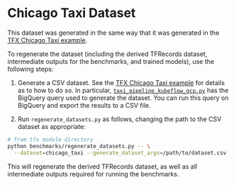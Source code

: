 # Chicago Taxi Dataset

This dataset was generated in the same way that it was generated in the
[TFX Chicago Taxi example][0].

To regenerate the dataset (including the derived TFRecords dataset,
intermediate outputs for the benchmarks, and trained models), use the following
steps:

1. Generate a CSV dataset. See the [TFX Chicago Taxi example][0] for details
as to how to do so. In particular, [`taxi_pipeline_kubeflow_gcp.py`][1] has the
BigQuery query used to generate the dataset. You can run this query on BigQuery
and export the results to a CSV file.

2. Run `regenerate_datasets.py` as follows, changing the path to the CSV dataset
as appropriate:

```bash
# from tfx module directory
python benchmarks/regenerate_datasets.py -- \
  --dataset=chicago_taxi --generate_dataset_args=/path/to/dataset.csv
```

This will regenerate the derived TFRecords dataset, as well as all intermediate
outputs required for running the benchmarks.

[0]: https://github.com/tensorflow/tfx/blob/master/tfx/examples/chicago_taxi_pipeline/README.md
[1]: https://github.com/tensorflow/tfx/blob/master/tfx/examples/chicago_taxi_pipeline/taxi_pipeline_kubeflow_gcp.py
